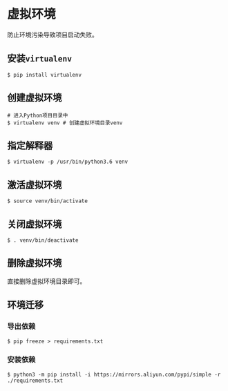# 虚拟环境

防止环境污染导致项目启动失败。

## 安装`virtualenv`

```shell
$ pip install virtualenv
```

## 创建虚拟环境

```shell
# 进入Python项目目录中
$ virtualenv venv # 创建虚拟环境目录venv
```

## 指定解释器

```shell
$ virtualenv -p /usr/bin/python3.6 venv
```

## 激活虚拟环境

```shell
$ source venv/bin/activate
```

## 关闭虚拟环境

```shell
$ . venv/bin/deactivate
```

## 删除虚拟环境

直接删除虚拟环境目录即可。

## 环境迁移

### 导出依赖

```shell
$ pip freeze > requirements.txt
```

### 安装依赖

```shell
$ python3 -m pip install -i https://mirrors.aliyun.com/pypi/simple -r ./requirements.txt
```

